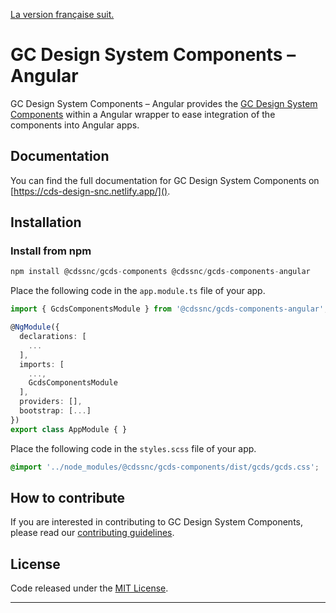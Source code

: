 [La version française suit.](#système-de-design---composants-gc)

# GC Design System Components – Angular

GC Design System Components – Angular provides the [GC Design System Components](https://github.com/cds-snc/gcds-components/tree/main/packages/web) within a Angular wrapper to ease integration of the components into Angular apps.

## Documentation

You can find the full documentation for GC Design System Components on [https://cds-design-snc.netlify.app/]().

## Installation

### Install from npm

``` js
npm install @cdssnc/gcds-components @cdssnc/gcds-components-angular
```

Place the following code in the `app.module.ts` file of your app.

``` ts
import { GcdsComponentsModule } from '@cdssnc/gcds-components-angular';

@NgModule({
  declarations: [
    ...
  ],
  imports: [
    ...,
    GcdsComponentsModule
  ],
  providers: [],
  bootstrap: [...]
})
export class AppModule { }
```

Place the following code in the `styles.scss` file of your app.

``` css
@import '../node_modules/@cdssnc/gcds-components/dist/gcds/gcds.css';
```

## How to contribute

If you are interested in contributing to GC Design System Components, please read our [contributing guidelines](https://github.com/cds-snc/gcds-components/blob/main/CONTRIBUTING.md).

## License

Code released under the [MIT License](https://github.com/cds-snc/gcds-components/blob/main/LICENSE).

--------


